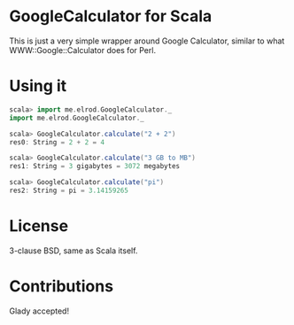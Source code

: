 GoogleCalculator for Scala
==========================

This is just a very simple wrapper around Google Calculator, similar to what
WWW::Google::Calculator does for Perl.

Using it
========

```scala
scala> import me.elrod.GoogleCalculator._
import me.elrod.GoogleCalculator._

scala> GoogleCalculator.calculate("2 + 2")
res0: String = 2 + 2 = 4

scala> GoogleCalculator.calculate("3 GB to MB")
res1: String = 3 gigabytes = 3072 megabytes

scala> GoogleCalculator.calculate("pi")
res2: String = pi = 3.14159265
```

License
=======

3-clause BSD, same as Scala itself.

Contributions
=============

Glady accepted!
